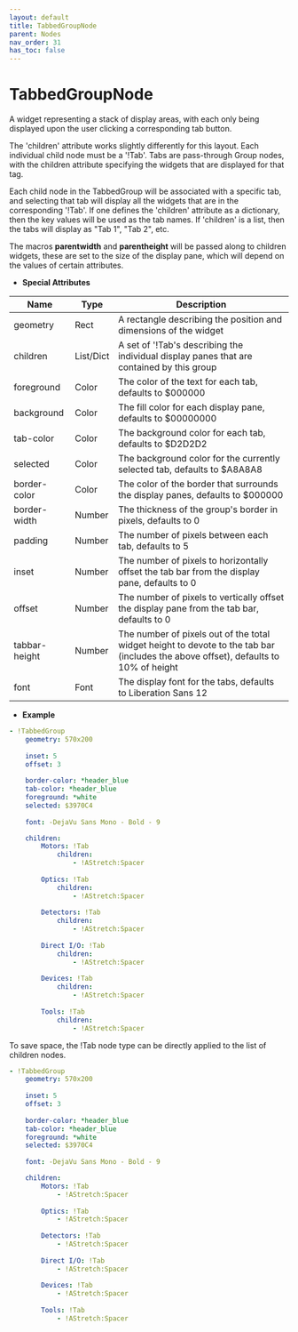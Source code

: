 ```yaml
---
layout: default
title: TabbedGroupNode
parent: Nodes
nav_order: 31
has_toc: false
---
```



# TabbedGroupNode

A widget representing a stack of display areas, with each only being displayed upon the user clicking a corresponding tab button.

The 'children' attribute works slightly differently for this layout. Each individual child node must be a '!Tab'. Tabs are pass-through
Group nodes, with the children attribute specifying the widgets that are displayed for that tag.

Each child node in the TabbedGroup will be associated with a specific tab, and selecting that tab will display all the
widgets that are in the corresponding '!Tab'. If one defines the 'children' attribute as a dictionary, then the key values will
be used as the tab names. If 'children' is a list, then the tabs will display as "Tab 1", "Tab 2", etc.

The macros __parentwidth__ and __parentheight__ will be passed along to children widgets, these are set to the size of the display
pane, which will depend on the values of certain attributes.


* **Special Attributes**

|     Name     |    Type   | Description|
|--------------|-----------|------------|
| geometry     | Rect      | A rectangle describing the position and dimensions of the widget |
| children     | List/Dict | A set of '!Tab's describing the individual display panes that are contained by this group |
| foreground   | Color     | The color of the text for each tab, defaults to $000000 |
| background   | Color     | The fill color for each display pane, defaults to $00000000 |
| tab-color    | Color     | The background color for each tab, defaults to $D2D2D2 |
| selected     | Color     | The background color for the currently selected tab, defaults to $A8A8A8 |
| border-color | Color     | The color of the border that surrounds the display panes, defaults to $000000 |
| border-width | Number    | The thickness of the group's border in pixels, defaults to 0 |
| padding      | Number    | The number of pixels between each tab, defaults to 5 |
| inset        | Number    | The number of pixels to horizontally offset the tab bar from the display pane, defaults to 0 |
| offset       | Number    | The number of pixels to vertically offset the display pane from the tab bar, defaults to 0 |
| tabbar-height| Number    | The number of pixels out of the total widget height to devote to the tab bar (includes the above offset), defaults to 10% of height |
| font         | Font      | The display font for the tabs, defaults to Liberation Sans 12 |


* **Example**

```yaml
- !TabbedGroup
    geometry: 570x200
        
    inset: 5
    offset: 3
    
    border-color: *header_blue
    tab-color: *header_blue
    foreground: *white
    selected: $3970C4
    
    font: -DejaVu Sans Mono - Bold - 9

    children:
        Motors: !Tab
            children:
                - !AStretch:Spacer
            
        Optics: !Tab
            children:
                - !AStretch:Spacer
            
        Detectors: !Tab
            children:
                - !AStretch:Spacer
            
        Direct I/O: !Tab
            children:
                - !AStretch:Spacer
            
        Devices: !Tab
            children:
                - !AStretch:Spacer
            
        Tools: !Tab
            children:
                - !AStretch:Spacer
```

To save space, the !Tab node type can be directly applied to the list of children nodes.

```yaml
- !TabbedGroup
    geometry: 570x200
        
    inset: 5
    offset: 3
    
    border-color: *header_blue
    tab-color: *header_blue
    foreground: *white
    selected: $3970C4
    
    font: -DejaVu Sans Mono - Bold - 9

    children:
        Motors: !Tab
            - !AStretch:Spacer
            
        Optics: !Tab
            - !AStretch:Spacer
            
        Detectors: !Tab
            - !AStretch:Spacer
            
        Direct I/O: !Tab
            - !AStretch:Spacer
            
        Devices: !Tab
            - !AStretch:Spacer
            
        Tools: !Tab
            - !AStretch:Spacer
```
